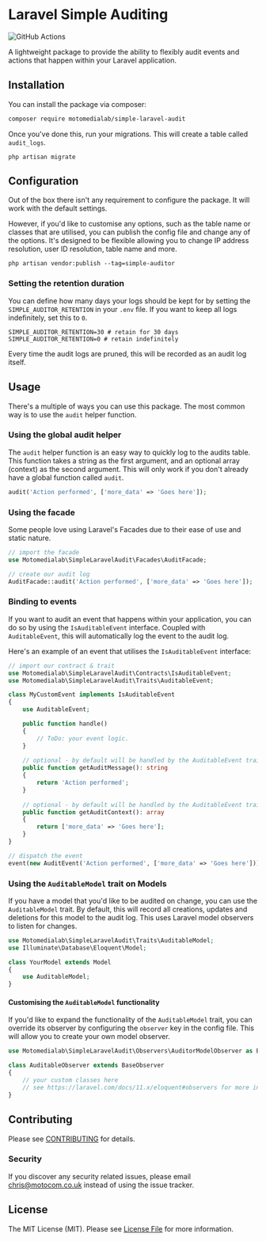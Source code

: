 # Laravel Simple Auditing

![GitHub Actions](https://github.com/motomedialab/simple-laravel-audit/actions/workflows/main.yml/badge.svg)

A lightweight package to provide the ability to flexibly audit events and actions that happen within
your Laravel application.

## Installation

You can install the package via composer:

```bash
composer require motomedialab/simple-laravel-audit
```

Once you've done this, run your migrations. This will create a table called `audit_logs`.

```
php artisan migrate
```

## Configuration

Out of the box there isn't any requirement to configure the package. It will work with the default settings.

However, if you'd like to customise any options, such as the table name or classes that are utilised, you can publish the config file
and change any of the options. It's designed to be flexible allowing you to change IP address resolution, user ID resolution,
table name and more.

```
php artisan vendor:publish --tag=simple-auditor
```

### Setting the retention duration

You can define how many days your logs should be kept for by setting the `SIMPLE_AUDITOR_RETENTION` in your `.env` file.
If you want to keep all logs indefinitely, set this to `0`.

```dotenv
SIMPLE_AUDITOR_RETENTION=30 # retain for 30 days
SIMPLE_AUDITOR_RETENTION=0 # retain indefinitely
```

Every time the audit logs are pruned, this will be recorded as an audit log itself.

## Usage

There's a multiple of ways you can use this package. The most common way is to use the `audit` helper function.

### Using the global audit helper

The `audit` helper function is an easy way to quickly log to the audits table. This function takes a string
as the first argument, and an optional array (context) as the second argument. This will only work if you
don't already have a global function called `audit`.

```php
audit('Action performed', ['more_data' => 'Goes here']);
```

### Using the facade

Some people love using Laravel's Facades due to their ease of use and static nature.

```php
// import the facade
use Motomedialab\SimpleLaravelAudit\Facades\AuditFacade;

// create our audit log
AuditFacade::audit('Action performed', ['more_data' => 'Goes here']);
```

### Binding to events

If you want to audit an event that happens within your application, you can do so by using the `IsAuditableEvent`
interface. Coupled with `AuditableEvent`, this will automatically log the event to the audit log.

Here's an example of an event that utilises the `IsAuditableEvent` interface:

```php
// import our contract & trait
use Motomedialab\SimpleLaravelAudit\Contracts\IsAuditableEvent;
use Motomedialab\SimpleLaravelAudit\Traits\AuditableEvent;

class MyCustomEvent implements IsAuditableEvent
{
    use AuditableEvent;

    public function handle()
    {
        // ToDo: your event logic.
    }
    
    // optional - by default will be handled by the AuditableEvent trait
    public function getAuditMessage(): string
    {
        return 'Action performed';
    }
    
    // optional - by default will be handled by the AuditableEvent trait
    public function getAuditContext(): array
    {
        return ['more_data' => 'Goes here'];
    }
}

// dispatch the event
event(new AuditEvent('Action performed', ['more_data' => 'Goes here']));
```

### Using the `AuditableModel` trait on Models

If you have a model that you'd like to be audited on change, you can use the `AuditableModel` trait.
By default, this will record all creations, updates and deletions for this model to the audit log.
This uses Laravel model observers to listen for changes.

```php
use Motomedialab\SimpleLaravelAudit\Traits\AuditableModel;
use Illuminate\Database\Eloquent\Model;

class YourModel extends Model
{
    use AuditableModel;
}
```

#### Customising the `AuditableModel` functionality

If you'd like to expand the functionality of the `AuditableModel` trait, you can override its observer
by configuring the `observer` key in the config file. This will allow you to create your own model observer.

```php
use Motomedialab\SimpleLaravelAudit\Observers\AuditorModelObserver as BaseObserver;

class AuditableObserver extends BaseObserver
{
    // your custom classes here
    // see https://laravel.com/docs/11.x/eloquent#observers for more information
}
```

## Contributing

Please see [CONTRIBUTING](CONTRIBUTING.md) for details.

### Security

If you discover any security related issues, please email chris@motocom.co.uk instead of using the issue tracker.

## License

The MIT License (MIT). Please see [License File](LICENSE.md) for more information.